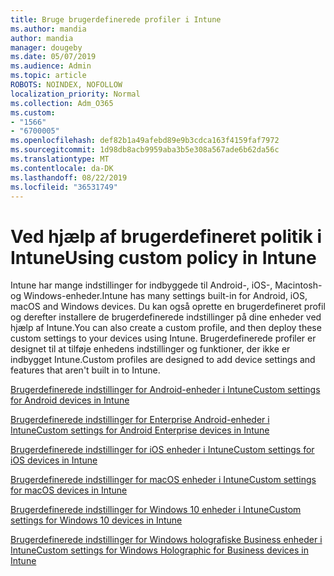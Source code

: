 ```yaml
---
title: Bruge brugerdefinerede profiler i Intune
ms.author: mandia
author: mandia
manager: dougeby
ms.date: 05/07/2019
ms.audience: Admin
ms.topic: article
ROBOTS: NOINDEX, NOFOLLOW
localization_priority: Normal
ms.collection: Adm_O365
ms.custom:
- "1566"
- "6700005"
ms.openlocfilehash: def82b1a49afebd89e9b3cdca163f4159faf7972
ms.sourcegitcommit: 1d98db8acb9959aba3b5e308a567ade6b62da56c
ms.translationtype: MT
ms.contentlocale: da-DK
ms.lasthandoff: 08/22/2019
ms.locfileid: "36531749"
---
```

# <a name="using-custom-policy-in-intune"></a><span data-ttu-id="669cb-102">Ved hjælp af brugerdefineret politik i Intune</span><span class="sxs-lookup"><span data-stu-id="669cb-102">Using custom policy in Intune</span></span>

<span data-ttu-id="669cb-103">Intune har mange indstillinger for indbyggede til Android-, iOS-, Macintosh- og Windows-enheder.</span><span class="sxs-lookup"><span data-stu-id="669cb-103">Intune has many settings built-in for Android, iOS, macOS and Windows devices.</span></span> <span data-ttu-id="669cb-104">Du kan også oprette en brugerdefineret profil og derefter installere de brugerdefinerede indstillinger på dine enheder ved hjælp af Intune.</span><span class="sxs-lookup"><span data-stu-id="669cb-104">You can also create a custom profile, and then deploy these custom settings to your devices using Intune.</span></span> <span data-ttu-id="669cb-105">Brugerdefinerede profiler er designet til at tilføje enhedens indstillinger og funktioner, der ikke er indbygget Intune.</span><span class="sxs-lookup"><span data-stu-id="669cb-105">Custom profiles are designed to add device settings and features that aren't built in to Intune.</span></span>

[<span data-ttu-id="669cb-106">Brugerdefinerede indstillinger for Android-enheder i Intune</span><span class="sxs-lookup"><span data-stu-id="669cb-106">Custom settings for Android devices in Intune</span></span>](https://docs.microsoft.com/intune/custom-settings-android)

[<span data-ttu-id="669cb-107">Brugerdefinerede indstillinger for Enterprise Android-enheder i Intune</span><span class="sxs-lookup"><span data-stu-id="669cb-107">Custom settings for Android Enterprise devices in Intune</span></span>](https://docs.microsoft.com/intune/custom-settings-android-for-work)

[<span data-ttu-id="669cb-108">Brugerdefinerede indstillinger for iOS enheder i Intune</span><span class="sxs-lookup"><span data-stu-id="669cb-108">Custom settings for iOS devices in Intune</span></span>](https://docs.microsoft.com/intune/custom-settings-ios)

[<span data-ttu-id="669cb-109">Brugerdefinerede indstillinger for macOS enheder i Intune</span><span class="sxs-lookup"><span data-stu-id="669cb-109">Custom settings for macOS devices in Intune</span></span>](https://docs.microsoft.com/intune/custom-settings-macos)

[<span data-ttu-id="669cb-110">Brugerdefinerede indstillinger for Windows 10 enheder i Intune</span><span class="sxs-lookup"><span data-stu-id="669cb-110">Custom settings for Windows 10 devices in Intune</span></span>](https://docs.microsoft.com/intune/custom-settings-windows-10)

[<span data-ttu-id="669cb-111">Brugerdefinerede indstillinger for Windows holografiske Business enheder i Intune</span><span class="sxs-lookup"><span data-stu-id="669cb-111">Custom settings for Windows Holographic for Business devices in Intune</span></span>](https://docs.microsoft.com/intune/custom-settings-windows-holographic)